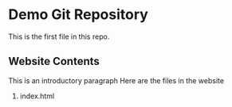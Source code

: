 # Demo Git Repository

This is the first file in this repo. 

## Website Contents

This is an introductory paragraph
Here are the files in the website

1. index.html
